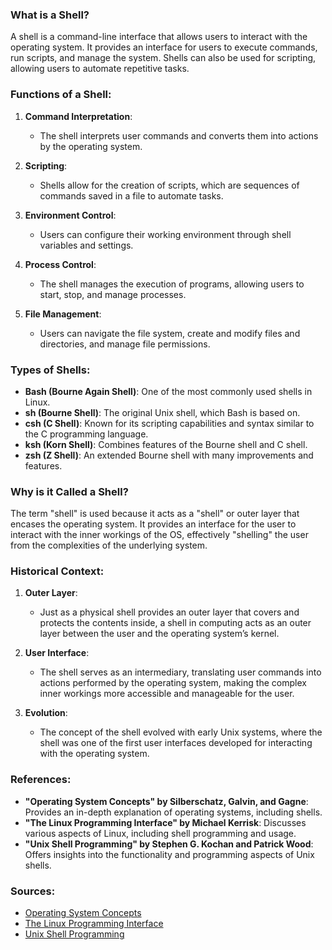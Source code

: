 ### What is a Shell?

A shell is a command-line interface that allows users to interact with the operating system. It provides an interface for users to execute commands, run scripts, and manage the system. Shells can also be used for scripting, allowing users to automate repetitive tasks.

### Functions of a Shell:

1. **Command Interpretation**:
   - The shell interprets user commands and converts them into actions by the operating system.

2. **Scripting**:
   - Shells allow for the creation of scripts, which are sequences of commands saved in a file to automate tasks.

3. **Environment Control**:
   - Users can configure their working environment through shell variables and settings.

4. **Process Control**:
   - The shell manages the execution of programs, allowing users to start, stop, and manage processes.

5. **File Management**:
   - Users can navigate the file system, create and modify files and directories, and manage file permissions.

### Types of Shells:

- **Bash (Bourne Again Shell)**: One of the most commonly used shells in Linux.
- **sh (Bourne Shell)**: The original Unix shell, which Bash is based on.
- **csh (C Shell)**: Known for its scripting capabilities and syntax similar to the C programming language.
- **ksh (Korn Shell)**: Combines features of the Bourne shell and C shell.
- **zsh (Z Shell)**: An extended Bourne shell with many improvements and features.

### Why is it Called a Shell?

The term "shell" is used because it acts as a "shell" or outer layer that encases the operating system. It provides an interface for the user to interact with the inner workings of the OS, effectively "shelling" the user from the complexities of the underlying system.

### Historical Context:

1. **Outer Layer**:
   - Just as a physical shell provides an outer layer that covers and protects the contents inside, a shell in computing acts as an outer layer between the user and the operating system’s kernel.

2. **User Interface**:
   - The shell serves as an intermediary, translating user commands into actions performed by the operating system, making the complex inner workings more accessible and manageable for the user.

3. **Evolution**:
   - The concept of the shell evolved with early Unix systems, where the shell was one of the first user interfaces developed for interacting with the operating system.

### References:

- **"Operating System Concepts" by Silberschatz, Galvin, and Gagne**: Provides an in-depth explanation of operating systems, including shells.
- **"The Linux Programming Interface" by Michael Kerrisk**: Discusses various aspects of Linux, including shell programming and usage.
- **"Unix Shell Programming" by Stephen G. Kochan and Patrick Wood**: Offers insights into the functionality and programming aspects of Unix shells.

### Sources:

- [Operating System Concepts](https://www.amazon.com/Operating-System-Concepts-Abraham-Silberschatz/dp/1118063333)
- [The Linux Programming Interface](https://www.amazon.com/Linux-Programming-Interface-System-Handbook/dp/1593272200)
- [Unix Shell Programming](https://www.amazon.com/Unix-Shell-Programming-Stephen-Kochan/dp/0672324903)
